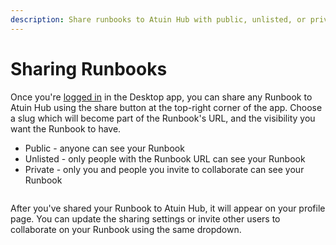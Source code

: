 ```yaml
---
description: Share runbooks to Atuin Hub with public, unlisted, or private visibility.
---
```


# Sharing Runbooks

Once you're [logged in](getting-started.md) in the Desktop app, you can share any Runbook to Atuin Hub using the share button at the top-right corner of the app. Choose a slug which will become part of the Runbook's URL, and the visibility you want the Runbook to have.

* Public - anyone can see your Runbook
* Unlisted - only people with the Runbook URL can see your Runbook
* Private - only you and people you invite to collaborate can see your Runbook

<figure><img src="../../images/image (4).png" alt=""><figcaption></figcaption></figure>

After you've shared your Runbook to Atuin Hub, it will appear on your profile page. You can update the sharing settings or invite other users to collaborate on your Runbook using the same dropdown.

<figure><img src="../../images/image (7).png" alt=""><figcaption></figcaption></figure>
